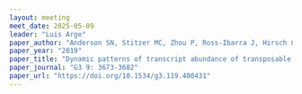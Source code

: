 ```yaml
---
layout: meeting
meet_date: 2025-05-09
leader: "Luis Arge"
paper_author: "Anderson SN, Stitzer MC, Zhou P, Ross-Ibarra J, Hirsch CD, Springer NM"
paper_year: "2019"
paper_title: "Dynamic patterns of transcript abundance of transposable element families in maize"
paper_journal: "G3 9: 3673-3682"
paper_url: "https://doi.org/10.1534/g3.119.400431"
---
```

